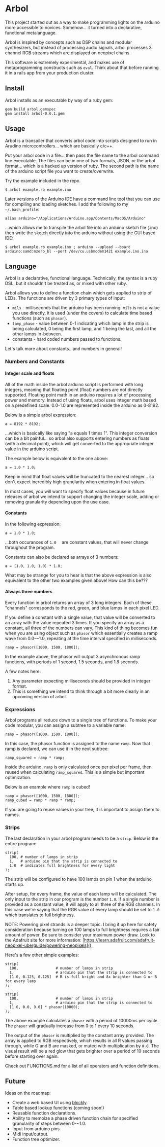 # Arbol

This project started out as a way to make programming lights on the arduino more accessible to novices. Somehow... it turned into a declarative, functional metalanguage.

Arbol is inspired by concepts such as DSP chains and modular synthesizers, but instead of processing audio signals, arbol processes 3 channel RGB streams which are displayed on neopixel chains.

This software is extremely experimental, and makes use of metaprogramming constructs such as `eval`. Think about that before running it in a rails app from your production cluster.

## Install

Arbol installs as an executable by way of a ruby gem:

```
gem build arbol.gemspec
gem install arbol-0.0.1.gem
```

## Usage

Arbol is a transpiler that converts arbol code into scripts designed to run in Arudino microcontrollers... which are basically c/c++.

Put your arbol code in a file... then pass the file name to the arbol command line executable. The files can be in one of two formats, JSON, or the arbol format... which is a hacked up version of ruby. The second path is the name of the arduino script file you want to create/overwrite. 

Try the example included in the repo.

```
$ arbol example.rb example.ino
```

Later versions of the Arduino IDE have a command line tool that you can use for compiling and loading sketches. I add the following to my `~/.bash_profile`:

```
alias arduino="/Applications/Arduino.app/Contents/MacOS/Arduino"
```

...which allows me to transpile the arbol file into an arduino sketch file (.ino) then write the sketch directly into the arduino without using the GUI based IDE:

```
$ arbol example.rb example.ino ; arduino --upload --board arduino:samd:mzero_bl --port /dev/cu.usbmodem1421 example.ino.ino
```

## Language

Arbol is a declarative, functional language. Technically, the syntax is a ruby DSL, but it shouldn't be treated as, or mixed with other ruby.

Arbol allows you to define a function chain which gets applied to strip of LEDs. The functions are driven by 3 primary types of input:

* `mils` - milliseconds that the arduino has been running. `mils` is not a value you use directly, it is used (under the covers) to calculate time based functions (such as `phasor`).
* `lamp_phase` - value between 0-1 indicating which lamp in the strip is being calculated, 0 being the first lamp, and 1 being the last, and all the other lamps in-between.
* constants - hard coded numbers passed to functions.

Let's talk more about constants.. and numbers in general!

### Numbers and Constants

#### Integer scale and floats

All of the math inside the arbol arduino script is performed with long integers, meaning that floating point (float) numbers are not directly supported. Floating point math in an arduino requires a lot of processing power and memory. Instead of using floats, arbol uses integer math based on a predefined scale. 0.0-1.0 are represented inside the arduino as 0-8192.

Below is a simple arbol expression:

```
a = 8192 * 8192;
```

...which is basically like saying "a equals 1 times 1". This integer conversion can be a bit painful... so arbol also supports entering numbers as floats (with a decimal point), which will get converted to the appropriate integer value in the arduino script.

The example below is equivalent to the one above:

```
a = 1.0 * 1.0;
```

Keep in mind that float values will be truncated to the nearest integer... so don't expect incredibly high granularity when entering in float values.

In most cases, you will want to specify float values because in future releases of arbol we intend to support changing the integer scale, adding or removing granularity depending upon the use case.

#### Constants

In the following expression:

```
a = 1.0 * 1.0;
```

...both occurances of `1.0	` are constant values, that will never change throughout the program. 

Constants can also be declared as arrays of 3 numbers:

```
a = [1.0, 1.0, 1.0] * 1.0;
```

What may be strange for you to hear is that the above expression is also equivalent to the other two examples given above! How can this be???

#### Always three numbers

Every function in arbol returns an array of 3 long integers. Each of these "channels" corresponds to the red, green, and blue lamps in each pixel LED. 

If you define a constant with a single value, that value will be converted to an array with the value repeated 3 times. If you specify an array as a constant, all three of the numbers can vary. This kind of thing becomes fun when you are using object such as `phasor` which essentially creates a ramp wave from 0.0-~1.0, repeating at the time interval specified in milliseconds.

```
ramp = phasor([1000, 1500, 1800]);
```

In the example above, the phasor will output 3 asynchronous ramp functions, with periods of 1 second, 1.5 seconds, and 1.8 seconds.

A few notes here:

1. Any parameter expecting milliseconds should be provided in integer format.
2. This is something we intend to think through a bit more clearly in an upcoming version of arbol.


### Expressions

Arbol programs all reduce down to a single tree of functions. To make your code modular, you can assign a subtree to a variable name:

```
ramp = phasor([1000, 1500, 1800]);
```

In this case, the phasor function is assigned to the name `ramp`. Now that ramp is declared, we can use it in the next subtree:

```
ramp_squared = ramp * ramp;
```

Inside the arduino, `ramp` is only calculated once per pixel per frame, then reused when calculating `ramp_squared`. This is a simple but important optimization.

Below is an example where `ramp` is cubed!

```
ramp = phasor([1000, 1500, 1800]);
ramp_cubed = ramp * ramp * ramp;
```

If you are going to reuse values in your tree, it is important to assign them to names.

### Strips

The last declaration in your arbol program needs to be a `strip`. Below is the entire program:

```
strip(
  100, # number of lamps in strip
  1,   # arduino pin that the strip is connected to
  1.0  # indicates full brightness for every light
);
```

The strip will be configured to have 100 lamps on pin 1 when the arduino starts up.

After setup, for every frame, the value of each lamp will be calculated. The only input to the strip in our program is the number `1.0`. If a single number is provided as a constant value, it will apply to all three of the RGB channels. In this case we're saying that the RGB value of every lamp should be set to `1.0` which translates to full brightness.

NOTE: Powering pixel strands is a deeper topic. I bring it up here for safety consideration because turning on 100 lamps to full brightness requires a fair amount of power. Be sure to consider your maximum power draw. Look to the Adafruit site for more information: [https://learn.adafruit.com/adafruit-neopixel-uberguide/powering-neopixels]()

Here's a few other simple examples:

```
strip(
  100,                 # number of lamps in strip
  1,                   # arduino pin that the strip is connected to
  [1.0, 0.125, 0.125]  # R is full bright and 8x brighter than G or B for every lamp
);
```

```
strip(
  100,                 # number of lamps in strip
  1,                   # arduino pin that the strip is connected to
  [1.0, 0.0, 0.0] * phasor(10000);
);
```

The above example calculates a `phasor` with a period of 10000ms per cycle. The `phasor` will gradually increase from 0 to 1 every 10 seconds.

The output of the `phasor` is multiplied by the constant array provided. The array is applied to RGB respectively, which results in all R values passing through, while G and B are masked, or muted with multiplication by `0.0`. The visual result will be a red glow that gets brighter over a period of 10 seconds before starting over again.

Check out FUNCTIONS.md for a list of all operators and function definitions.

## Future

Ideas on the roadmap:

* Create a web based UI using [blockly](https://developers.google.com/blockly/).
* Table based lookup functions (coming soon!)
* Reusable function declarations.
* Ability to memoize a phase driven function chain for specified granularity of steps between 0-~1.0.
* Input from arduino pins.
* Midi input/output.
* Function tree optimizer.